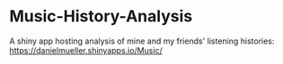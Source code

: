 # Music-History-Analysis

A shiny app hosting analysis of mine and my friends' listening histories: https://danielmueller.shinyapps.io/Music/

